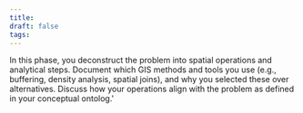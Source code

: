 ```yaml
---
title:
draft: false
tags:
---
```

 
In this phase, you deconstruct the problem into spatial operations and analytical steps. Document which GIS methods and tools you use (e.g., buffering, density analysis, spatial joins), and why you selected these over alternatives. Discuss how your operations align with the problem as defined in your conceptual ontolog.'
    